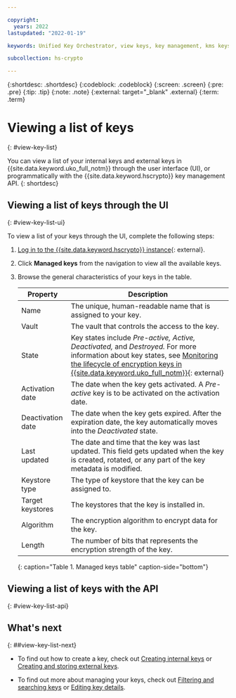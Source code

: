 ```yaml
---

copyright:
  years: 2022
lastupdated: "2022-01-19"

keywords: Unified Key Orchestrator, view keys, key management, kms keys

subcollection: hs-crypto

---
```


{:shortdesc: .shortdesc}
{:codeblock: .codeblock}
{:screen: .screen}
{:pre: .pre}
{:tip: .tip}
{:note: .note}
{:external: target="_blank" .external}
{:term: .term}


# Viewing a list of keys
{: #view-key-list}

You can view a list of your internal keys and external keys in {{site.data.keyword.uko_full_notm}} through the user interface (UI), or programmatically with the {{site.data.keyword.hscrypto}} key management API.
{: shortdesc}


## Viewing a list of keys through the UI
{: #view-key-list-ui}

To view a list of your keys through the UI, complete the following steps:

1. [Log in to the {{site.data.keyword.hscrypto}} instance](https://cloud.ibm.com/login){: external}.
2. Click **Managed keys** from the navigation to view all the available keys.
3. Browse the general characteristics of your keys in the table.

    |       Property	     |                         Description                       |
    |----------------------|-----------------------------------------------------------|
    | Name                 | The unique, human-readable name that is assigned to your key. |
    | Vault                | The vault that controls the access to the key.           |
    | State                | Key states include _Pre-active, Active, Deactivated,_ and _Destroyed._ For more information about key states, see [Monitoring the lifecycle of encryption keys in {{site.data.keyword.uko_full_notm}}](/docs/hs-crypto?topic=hs-crypto-uko-key-states){: external} |
    | Activation date      | The date when the key gets activated. A _Pre-active_ key is to be activated on the activation date. |
    | Deactivation date    | The date when the key gets expired. After the expiration date, the key automatically moves into the _Deactivated_ state. |
    | Last updated         | The date and time that the key was last updated. This field gets updated when the key is created, rotated, or any part of the key metadata is modified.        |
    | Keystore type        | The type of keystore that the key can be assigned to.     |
    | Target keystores     | The keystores that the key is installed in.               |
    | Algorithm            | The encryption algorithm to encrypt data for the key.     |
    | Length               | The number of bits that represents the encryption strength of the key.   |
    {: caption="Table 1. Managed keys table" caption-side="bottom"}



## Viewing a list of keys with the API
{: #view-key-list-api}





## What's next
{: ##view-key-list-next}

- To find out how to create a key, check out [Creating internal keys](/docs/hs-crypto?topic=hs-crypto-create-internal-keys) or [Creating and storing external keys](/docs/hs-crypto?topic=hs-crypto-create-external-keys).

- To find out more about managing your keys, check out [Filtering and searching keys](/docs/hs-crypto?topic=hs-crypto-search-key-list) or [Editing key details](/docs/hs-crypto?topic=hs-crypto-edit-kms-keys).


